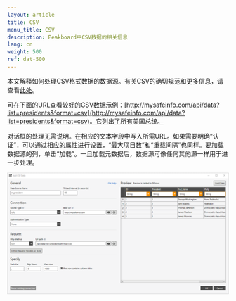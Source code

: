 ```yaml
---
layout: article
title: CSV
menu_title: CSV
description: Peakboard中CSV数据的相关信息
lang: cn
weight: 500
ref: dat-500
---
```

本文解释如何处理CSV格式数据的数据源。有关CSV的确切规范和更多信息，请查看[此处](https://en.wikipedia.org/wiki/Comma-separated_values)。

可在下面的URL查看较好的CSV数据示例：[http://mysafeinfo.com/api/data?list=presidents&format=csv](http://mysafeinfo.com/api/data?list=presidents&format=csv)。它列出了所有美国总统。

对话框的处理无需说明。在相应的文本字段中写入所需URL。如果需要明确“认证”，可以通过相应的属性进行设置，“最大项目数”和“重载间隔”也同样。要加载数据源的列，单击“加载”。一旦加载元数据后，数据源可像任何其他源一样用于进一步处理。

![CSV Add Data Dialog](/assets/images/data-sources/csv/csv-add-data-dialog.png)
